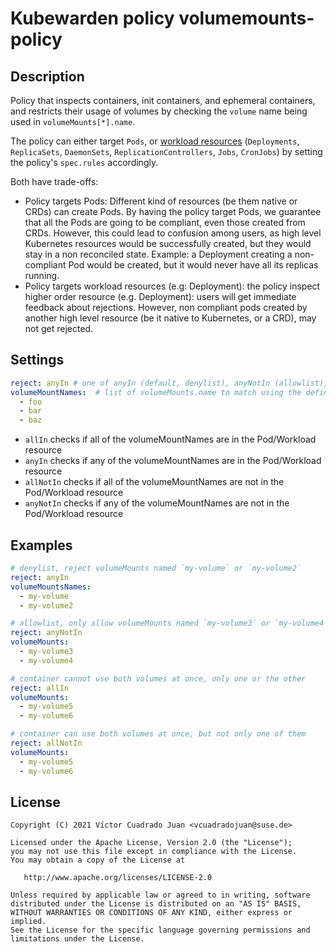 # Kubewarden policy volumemounts-policy

## Description

Policy that inspects containers, init containers, and ephemeral containers, and
restricts their usage of volumes by  checking the `volume` name being used in
`volumeMounts[*].name`.

The policy can either target `Pods`, or [workload
resources](https://kubernetes.io/docs/concepts/workloads/) (`Deployments`,
`ReplicaSets`, `DaemonSets`, `ReplicationControllers`, `Jobs`, `CronJobs`) by
setting the policy's `spec.rules` accordingly.

Both have trade-offs:
* Policy targets Pods: Different kind of resources (be them native or CRDs) can
  create Pods. By having the policy target Pods, we guarantee that all the Pods
  are going to be compliant, even those created from CRDs.
  However, this could lead to confusion among users, as high level Kubernetes
  resources would be successfully created, but they would stay in a non
  reconciled state. Example: a Deployment creating a non-compliant Pod would be
  created, but it would never have all its replicas running.
* Policy targets workload resources (e.g: Deployment): the policy inspect higher
  order resource (e.g. Deployment): users will get immediate feedback about
  rejections.
  However, non compliant pods created by another high level resource (be it
  native to Kubernetes, or a CRD), may not get rejected.


## Settings
```yaml
reject: anyIn # one of anyIn (default, denylist), anyNotIn (allowlist), allIn, allNotIn
volumeMountNames:  # list of volumeMounts.name to match using the defined reject operator
  - foo
  - bar
  - baz
```

- `allIn` checks if all of the volumeMountNames are in the Pod/Workload resource
- `anyIn` checks if any of the volumeMountNames are in the Pod/Workload resource
- `allNotIn` checks if all of the volumeMountNames are not in the Pod/Workload resource
- `anyNotIn` checks if any of the volumeMountNames are not in the Pod/Workload resource

## Examples

```yaml
# denylist, reject volumeMounts named `my-volume` or `my-volume2`
reject: anyIn
volumeMountsNames:
  - my-volume
  - my-volume2
```

```yaml
# allowlist, only allow volumeMounts named `my-volume3` or `my-volume4`
reject: anyNotIn
volumeMounts:
  - my-volume3
  - my-volume4
```

```yaml
# container cannot use both volumes at once, only one or the other
reject: allIn
volumeMounts:
  - my-volume5
  - my-volume6
```

```yaml
# container can use both volumes at once, but not only one of them
reject: allNotIn
volumeMounts:
  - my-volume5
  - my-volume6
```

## License

```
Copyright (C) 2021 Víctor Cuadrado Juan <vcuadradojuan@suse.de>

Licensed under the Apache License, Version 2.0 (the "License");
you may not use this file except in compliance with the License.
You may obtain a copy of the License at

   http://www.apache.org/licenses/LICENSE-2.0

Unless required by applicable law or agreed to in writing, software
distributed under the License is distributed on an "AS IS" BASIS,
WITHOUT WARRANTIES OR CONDITIONS OF ANY KIND, either express or implied.
See the License for the specific language governing permissions and
limitations under the License.
```
